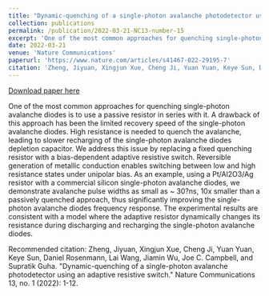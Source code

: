 ```yaml
---
title: "Dynamic-quenching of a single-photon avalanche photodetector using an adaptive resistive switch <span style='color:red'>**(Featured Article)**</span>"
collection: publications
permalink: /publication/2022-03-21-NC13-number-15
excerpt: 'One of the most common approaches for quenching single-photon avalanche diodes is to use a passive resistor in series with it. A drawback of this approach has been the limited recovery speed of the single-photon avalanche diodes. High resistance is needed to quench the avalanche, leading to slower recharging of the single-photon avalanche diodes depletion capacitor. We address this issue by replacing a fixed quenching resistor with a bias-dependent adaptive resistive switch. Reversible generation of metallic conduction enables switching between low and high resistance states under unipolar bias. As an example, using a Pt/Al2O3/Ag resistor with a commercial silicon single-photon avalanche diodes, we demonstrate avalanche pulse widths as small as ~ 30?ns, 10x smaller than a passively quenched approach, thus significantly improving the single-photon avalanche diodes frequency response. The experimental results are consistent with a model where the adaptive resistor dynamically changes its resistance during discharging and recharging the single-photon avalanche diodes.'
date: 2022-03-21
venue: 'Nature Communications'
paperurl: 'https://www.nature.com/articles/s41467-022-29195-7'
citation: 'Zheng, Jiyuan, Xingjun Xue, Cheng Ji, Yuan Yuan, Keye Sun, Daniel Rosenmann, Lai Wang, Jiamin Wu, Joe C. Campbell, and Supratik Guha. &quot;Dynamic-quenching of a single-photon avalanche photodetector using an adaptive resistive switch.&quot; Nature Communications 13, no. 1 (2022): 1-12.'
---
```


<a href='https://www.nature.com/articles/s41467-022-29195-7'>Download paper here</a>

One of the most common approaches for quenching single-photon avalanche diodes is to use a passive resistor in series with it. A drawback of this approach has been the limited recovery speed of the single-photon avalanche diodes. High resistance is needed to quench the avalanche, leading to slower recharging of the single-photon avalanche diodes depletion capacitor. We address this issue by replacing a fixed quenching resistor with a bias-dependent adaptive resistive switch. Reversible generation of metallic conduction enables switching between low and high resistance states under unipolar bias. As an example, using a Pt/Al2O3/Ag resistor with a commercial silicon single-photon avalanche diodes, we demonstrate avalanche pulse widths as small as ~ 30?ns, 10x smaller than a passively quenched approach, thus significantly improving the single-photon avalanche diodes frequency response. The experimental results are consistent with a model where the adaptive resistor dynamically changes its resistance during discharging and recharging the single-photon avalanche diodes.

Recommended citation: Zheng, Jiyuan, Xingjun Xue, Cheng Ji, Yuan Yuan, Keye Sun, Daniel Rosenmann, Lai Wang, Jiamin Wu, Joe C. Campbell, and Supratik Guha. "Dynamic-quenching of a single-photon avalanche photodetector using an adaptive resistive switch." Nature Communications 13, no. 1 (2022): 1-12.
